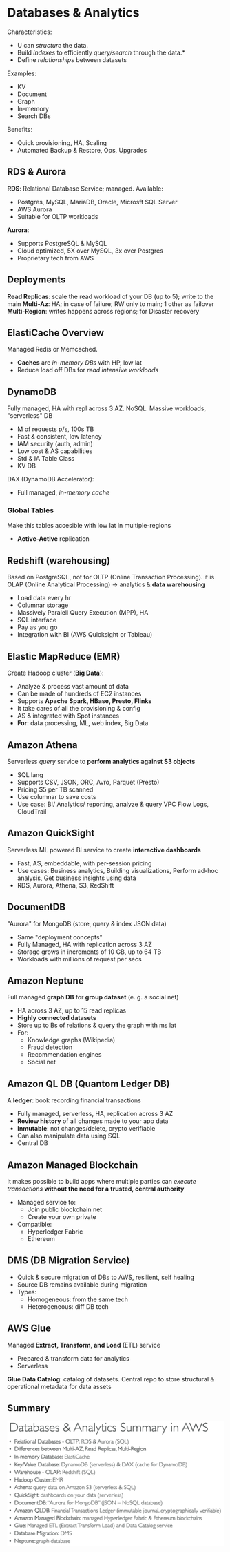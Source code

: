 # Databases & Analytics
Characteristics:
- U can *structure* the data. 
- Build *indexes* to efficiently *query/search* through the data.*
- Define *relationships* between datasets

Examples:
- KV
- Document
- Graph
- In-memory
- Search DBs

Benefits:
- Quick provisioning, HA, Scaling
- Automated Backup & Restore, Ops, Upgrades

## RDS & Aurora
**RDS**: Relational Database Service; managed. Available:
- Postgres, MySQL, MariaDB, Oracle, Microsft SQL Server
- AWS Aurora
- Suitable for OLTP workloads

**Aurora**:
- Supports PostgreSQL & MySQL
- Cloud optimized, 5X over MySQL, 3x over Postgres
- Proprietary tech from AWS

## Deployments
**Read Replicas**: scale the read workload of your DB (up to 5); write to the main
**Multi-Az**: HA; in case of failure; RW only to main; 1 other as failover
**Multi-Region**: writes happens across regions; for Disaster recovery

## ElastiCache Overview
Managed Redis or Memcached.
- **Caches** are *in-memory DBs* with HP, low lat
- Reduce load off DBs for *read intensive workloads*

## DynamoDB
Fully managed, HA with repl across 3 AZ. NoSQL. Massive workloads, "serverless" DB
- M of requests p/s, 100s TB 
- Fast & consistent, low latency
- IAM security (auth, admin)
- Low cost & AS capabilities
- Std & IA Table Class
- KV DB

DAX (DynamoDB Accelerator):
- Full managed, *in-memory cache*

### Global Tables
Make this tables accesible with low lat in multiple-regions
- **Active-Active** replication 

## Redshift (warehousing)
Based on PostgreSQL, not for OLTP (Online Transaction Processing).
it is OLAP (Online Analytical Processing) -> analytics & **data warehousing**
- Load data every hr
- Columnar storage
- Massively Paralell Query Execution (MPP), HA
- SQL interface
- Pay as you go
- Integration with BI (AWS Quicksight or Tableau)

## Elastic MapReduce (EMR)
Create Hadoop cluster (**Big Data**):
- Analyze & process vast amount of data
- Can be made of hundreds of EC2 instances
- Supports **Apache Spark, HBase, Presto, Flinks**
- It take cares of all the provisioning & config
- AS & integrated with Spot instances
- **For**: data processing, ML, web index, Big Data

## Amazon Athena
Serverless *query* service to **perform analytics against S3 objects**
- SQL lang
- Supports CSV, JSON, ORC, Avro, Parquet (Presto)
- Pricing $5 per TB scanned
- Use columnar to save costs
- Use case: BI/ Analytics/ reporting, analyze & query VPC Flow Logs, CloudTrail

## Amazon QuickSight
Serverless ML powered BI service to create **interactive dashboards**
- Fast, AS, embeddable, with per-session pricing
- Use cases: Business analytics, Building visualizations, Perform ad-hoc analysis, Get 
business insights using data
- RDS, Aurora, Athena, S3, RedShift

## DocumentDB
"Aurora" for MongoDB (store, query & index JSON data)
- Same "deployment concepts"
- Fully Managed, HA with replication across 3 AZ
- Storage grows in increments of 10 GB, up to 64 TB
- Workloads with millions of request per secs

## Amazon Neptune
Full managed **graph DB** for **group dataset** (e. g. a social net)
- HA across 3 AZ, up to 15 read replicas
- **Highly connected datasets**
- Store up to Bs of relations & query the graph with ms lat
- For: 
    - Knowledge graphs (Wikipedia)
    - Fraud detection
    - Recommendation engines
    - Social net

## Amazon QL DB (Quantom Ledger DB)
A **ledger**: book recording financial transactions
- Fully managed, serverless, HA, replication across 3 AZ
- **Review history** of all changes made to your app data
- **Inmutable**: not changes/delete, crypto verifiable
- Can also manipulate data using SQL
- Central DB

## Amazon Managed Blockchain
It makes possible to build apps where multiple parties can *execute transactions* **without the need for a** 
**trusted, central authority**
- Managed service to:
    - Join public blockchain net
    - Create your own private
- Compatible:
    - Hyperledger Fabric
    - Ethereum

## DMS (DB Migration Service)
- Quick & secure migration of DBs to AWS, resilient, self healing
- Source DB remains available during migration
- Types:
    - Homogeneous: from the same tech
    - Heterogeneous: diff DB tech

## AWS Glue
Managed **Extract, Transform, and Load** (ETL) service
- Prepared & transform data for analytics
- Serverless

**Glue Data Catalog**: catalog of datasets. Central repo to store structural & operational metadata for data
assets

## Summary
![Summary of DBs & Analytics AWS](images/dbs-options.png)